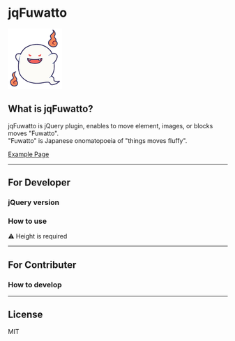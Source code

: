 # jqFuwatto

![ghost](https://github.com/yn1323/jqFuwatto/blob/d7024ed37fc0169c708b9bff65da5627244c9c21/assets/image/ghost.png "ghost")


## What is jqFuwatto?

jqFuwatto is jQuery plugin, enables to move element, images, or blocks moves "Fuwatto".  
"Fuwatto" is Japanese onomatopoeia of "things moves fluffy".  

[Example Page](https://yn1323.github.io/jqFuwatto/)

---

## For Developer
### jQuery version
### How to use

⚠️ Height is required

---

## For Contributer
### How to develop

---

## License
MIT
